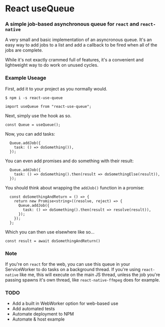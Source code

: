 # React useQueue
### A simple job-based asynchronous queue for `react` and `react-native`

A very small and basic implementation of an asyncronous queue. It's an easy way to add jobs to a list and add a callback to be fired when all of the jobs are complete.

While it's not exactly crammed full of features, it's a convenient and lightweight way to do work on unused cycles.

### Example Useage

First, add it to your project as you normally would.

`$ npm i -s react-use-queue`

`import useQueue from "react-use-queue";`


Next, simply use the hook as so.

`const Queue = useQueue();`


Now, you can add tasks:
```
  Queue.addJob({
    task: () => doSomething()),
  });
```

You can even add promises and do something with their result:

```
  Queue.addJob({
    task: () => doSomething().then(result => doSomethingElse(result)),
  });
```

You should think about wrapping the `addJob()` function in a promise:

``` 
  const doSomethingAndReturn = () => {
    return new Promise<string>((resolve, reject) => {
      Queue.addJob({
        task: () => doSomething().then(result => resolve(result)),
      });
    });
  };
```
Which you can then use elsewhere like so...

`const result = await doSomethingAndReturn()`

### Note
If you're on `react` for the web, you can use this queue in your ServiceWorker to do tasks on a background thread. If you're using `react-native` like me, this will execute on the main JS thread, unless the job you're passing spawns it's own thread, like `react-native-ffmpeg` does for example.

### TODO
- Add a built in WebWorker option for web-based use
- Add automated tests
- Automate deployment to NPM
- Automate & host example

